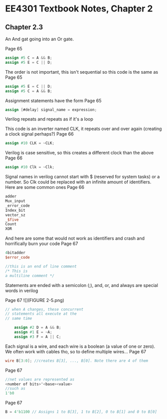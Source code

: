 # EE4301 Textbook Notes, Chapter 2
## Chapter 2.3

An And gat going into an Or gate.

Page 65
```Verilog
assign #5 C = A && B;
assign #5 E = C || D;
```


The order is not important, this isn't sequential so this code is the same as
Page 65
```Verilog
assign #5 E = C || D;
assign #5 C = A && B;
```

Assignment statements have the form
Page 65
```Verilog
assign [#delay] signal_name = expression;
```

Verilog repeats and repeats as if it's a loop

This code is an inverter named CLK, it repeats over and over again (creating a clock signal perhaps?)
Page 66
```Verilog
assign #10 CLK = ~CLK;
```

Verilog is case sensitive, so this creates a different clock than the above
Page 66
```Verilog
assign #10 Clk = ~Clk;
```

Signal names in verilog cannot start with $ (reserved for system tasks) or a number. So Clk could be replaced with an infinite amount of identifiers. Here are some common ones
Page 66
```Verilog
adder
Mux_input
_error_code
Index_bit
vector_sz
_$five
Count
XOR
```

And here are some that would not work as identifiers and crash and horrifically burn your code
Page 67
```Verilog
4bitadder
$error_code
```

```Verilog
//this is an end of line comment
/* This is 
a multiline comment */
```
Statements are ended with a semicolon (;), and, or, and always are special words in verilog

Page 67
![](FIGURE 2-5.png)
```Verilog
// when A changes, these concurrent
// statements all execute at the
// same time

	assign #2 D = A && B;
	assign #1 E = ~A;
	assign #3 F = A || C;
```

Each signal is a wire, and each wire is a boolean (a value of one or zero). We often work with cables tho, so to define multiple wires...
Page 67
```Verilog
wire B[3:0]; //creates B[3], ..., B[0]. Note there are 4 of them
```

Page 67
```Verilog
//net values are represented as
<number of bits>'<base><value>
//such as
1'b0
```

Page 67
```Verilog
B = 4'b1100 // Assigns 1 to B[3], 1 to B[2], 0 to B[1] and 0 to B[0]
```



